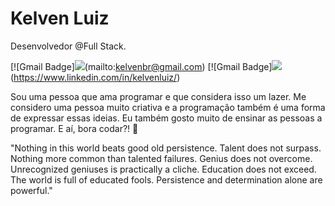 # Kelven Luiz 

Desenvolvedor @Full Stack.

[![Gmail Badge]<img src="https://img.shields.io/badge/-kelvenbr@gmail.com-3F5D7D?style=for-the-badge&logo=gmail">(mailto:kelvenbr@gmail.com) [![Gmail Badge]<img src="https://img.shields.io/badge/-linkedin.com/in/kelvenluiz-3F5D7D?style=for-the-badge&logo=linkedin">(https://www.linkedin.com/in/kelvenluiz/)

Sou uma pessoa que ama programar e que considera isso um lazer. Me considero uma pessoa muito criativa e a programação também é uma forma de expressar essas ideias. Eu também gosto muito de ensinar as pessoas a programar. E aí, bora codar?! 🚀

"Nothing in this world beats good old persistence. Talent does not surpass. Nothing more common than talented failures. Genius does not overcome. Unrecognized geniuses is practically a cliche. Education does not exceed. The world is full of educated fools. Persistence and determination alone are powerful."

